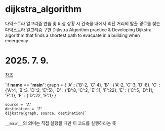 # dijkstra_algorithm

다익스트라 알고리즘 연습 및 비상 상황 시 건축물 내에서 최단 거리의 탈출 경로를 찾는 다익스트라 알고리즘 구현
Dijkstra Algorithm practice & Developing Dijkstra algorithm that finds a shortest path to evacuate in a building when emergency

# 2025. 7. 9.

[참조](https://www.youtube.com/watch?v=OrJ004Wid4o)

`if **name** == "**main**":
graph = {
'A' : {'B':2, 'C':4},
'B' : {'A':2, 'C':3, 'D':8},
'C' : {'A':4, 'B':3, 'D':2, 'E':5},
'D' : {'B':8, 'C':2, 'E':11, 'F':22},
'E' : {'C':5, 'D':11, 'F':1},
'F' : {'D':22, 'E':1}
}

    source = 'A'
    destination = 'F'
    dijkstra(graph, source, destination)`

`__main__`의 의미는 직접 실행될 때만 이 코드를 실행하라는 뜻
